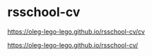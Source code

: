 # rsschool-cv

https://oleg-lego-lego.github.io/rsschool-cv/cv

https://oleg-lego-lego.github.io/rsschool-cv/
